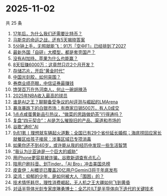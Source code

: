 # 2025-11-02

共 25 条

<!-- BEGIN 36KR -->
<!-- 最后更新时间 2025-11-02 10:08:43 +0800 -->
1. [17年后，为什么我们还需要比特币？](https://36kr.com/p/3534142518090629)
1. [马斯克的命运之战，还有5天揭晓答案](https://36kr.com/p/3533991111793797)
1. [5分钟上手，无照就能飞：91万「空中F1」已经排到了2027](https://36kr.com/p/3534005586254724)
1. [最新外国「自研」大模型，都是套壳国产？](https://36kr.com/p/3534005522619273)
1. [没有AI加持，苹果为什么也能赢？](https://36kr.com/p/3534029074094464)
1. [8天狂赚6000万：这竟然只花2个月开发？](https://36kr.com/p/3534127788956546)
1. [存储芯片，开启“黄金时代”](https://36kr.com/p/3534071386233992)
1. [中国光刻胶，如何突围？](https://36kr.com/p/3533994546092935)
1. [券商业绩亮眼，中信证券最赚钱](https://36kr.com/p/3534218370407561)
1. [馋哭百万在外河南人，何止一碗胡辣汤](https://36kr.com/p/3534059383069831)
1. [2025年NBA收入最高的球员](https://36kr.com/p/3534114163628933)
1. [谁是AI之王？聊聊备受争议的AI评测与崛起的LMArena](https://36kr.com/p/3533899033221252)
1. [暴涨暴跌下的白银市场：有商家日销500万，有人0成交](https://36kr.com/p/3533073250376841)
1. [1点点咸蛋黄新品引热议，“做菜的思路做奶茶”行得通吗？](https://36kr.com/p/3533844739234693)
1. [复盘“四元契合”：AI是怎么摧毁旧的产品、渠道和市场的](https://36kr.com/p/3510568404261766)
1. [谷歌“通吃”AI](https://36kr.com/p/3533048392588416)
1. [9点1氪丨理想就车辆起火道歉；全国已有29个省份延长婚假；海底捞回应家长就餐区给孩子接尿：涉事区域已专项消毒](https://36kr.com/p/3533817528474503)
1. [如果你还不到40岁，或许能从我的经历中发现一些生活智慧](https://36kr.com/p/3490643897129864)
1. [“我认为比亚迪是一个巨大的威胁”](https://36kr.com/p/3533788701990016)
1. [用iPhone更容易被诈骗，谷歌新调查有点扎心](https://36kr.com/p/3532999797578626)
1. [陪用户刷抖音、划Tinder，「AI Bro」冲击美国总榜](https://36kr.com/p/3532891418401669)
1. [皮查伊：AI概览已覆盖20亿用户Gemini3将于年底发布](https://36kr.com/p/3532949012650885)
1. [梁鸿：抑郁的少年，是如何被大人「围困」的？](https://36kr.com/p/3532773900475264)
1. [技术情怀耗尽，理性消费崛起，无人机之王大疆如何飞到黄昏](https://36kr.com/p/3532916501829762)
1. [对话半导体光刻专家庞琳勇博士：全芯片ILT是半导体向下迭代的关键技术](https://36kr.com/p/3532924542983296)
<!-- END 36KR -->